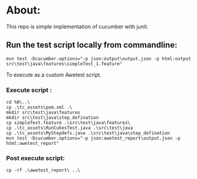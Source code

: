 # About:
This repo is simple implementation of cucumber with junit.

## Run the test script locally from commandline:

```
mvn test -Dcucumber.options="-p json:output\output.json -p html:output src\test\java\features\simpleTest_1.feature"
```


To execute as a custom Awetest script.

### Execute script :
```
cd %0\..\
cp .\tc_assets\pom.xml .\
mkdir src\test\java\features
mkdir src\test\java\step_defination
cp simpleTest.feature .\src\test\java\features\
cp .\tc_assets\RunCukesTest.java .\src\test\java
cp .\tc_assets\MyStepdefs.java .\src\test\java\step_defination
mvn test -Dcucumber.options="-p json:awetest_report\output.json -p html:awetest_report"
```

### Post execute script:
```
cp -rf .\awetest_report\ ..\
```